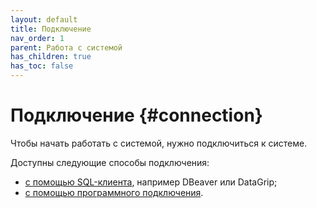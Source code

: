 ```yaml
---
layout: default
title: Подключение
nav_order: 1
parent: Работа с системой
has_children: true
has_toc: false
---
```


# Подключение {#connection}

Чтобы начать работать с системой, нужно подключиться к системе.

Доступны следующие способы подключения:
*   [с помощью SQL-клиента](connection_via_sql_client/connection_via_sql_client.md), например DBeaver или DataGrip;
*   [с помощью программного подключения](connection_via_code/connection_via_code.md).
